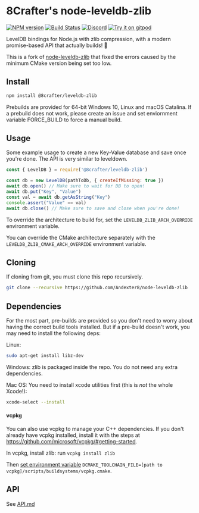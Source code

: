 # 8Crafter's node-leveldb-zlib
[![NPM version](https://img.shields.io/npm/v/leveldb-zlib.svg)](http://npmjs.com/package/leveldb-zlib)
[![Build Status](https://github.com/Andexter8/node-leveldb-zlib/workflows/CI/badge.svg)](https://github.com/Andexter8/node-leveldb-zlib/actions?query=workflow%3A%22CI%22)
[![Discord](https://img.shields.io/badge/chat-on%20discord-brightgreen.svg)](https://discord.gg/GsEFRM8)
[![Try it on gitpod](https://img.shields.io/badge/try-on%20gitpod-brightgreen.svg)](https://gitpod.io/#https://github.com/Andexter8/node-leveldb-zlib)

LevelDB bindings for Node.js with zlib compression, with a modern promise-based API that actually builds! 🌊

This is a fork of [node-leveldb-zlib](https://npmjs.com/package/leveldb-zlib) that fixed the errors caused by the minimum CMake version being set too low.

## Install

```sh
npm install @8crafter/leveldb-zlib
```

Prebuilds are provided for 64-bit Windows 10, Linux and macOS Catalina. If a prebuild does not work, please create an issue and set enviornment variable FORCE_BUILD to force a manual build.

## Usage
Some example usage to create a new Key-Value database and save once you're done. The API is very similar to leveldown.

```js
const { LevelDB } = require('@8crafter/leveldb-zlib')

const db = new LevelDB(pathToDb, { createIfMissing: true })
await db.open() // Make sure to wait for DB to open!
await db.put("Key", "Value")
const val = await db.getAsString("Key")
console.assert("Value" == val)
await db.close() // Make sure to save and close when you're done!
```

To override the architecture to build for, set the `LEVELDB_ZLIB_ARCH_OVERRIDE` environment variable.

You can override the CMake architecture separately with the `LEVELDB_ZLIB_CMAKE_ARCH_OVERRIDE` environment variable.


## Cloning

If cloning from git, you must clone this repo recursively.
```sh
git clone --recursive https://github.com/Andexter8/node-leveldb-zlib
```

## Dependencies

For the most part, pre-builds are provided so you don't need to worry about having the correct build tools installed. But if a pre-build doesn't work, you may need to install the following deps:

Linux:
```sh
sudo apt-get install libz-dev
```

Windows: zlib is packaged inside the repo. You do not need any extra dependencies.

Mac OS: You need to install xcode utilities first (this is *not* the whole Xcode!):

```sh
xcode-select --install
``` 

#### vcpkg

You can also use vcpkg to manage your C++ dependencies. If you don't already have vcpkg installed, install it with the steps at https://github.com/microsoft/vcpkg/#getting-started.

In vcpkg, install zlib: run `vcpkg install zlib`

Then [set environment variable](https://www.onmsft.com/how-to/how-to-set-an-environment-variable-in-windows-10) `DCMAKE_TOOLCHAIN_FILE=[path to vcpkg]/scripts/buildsystems/vcpkg.cmake`.

## API

See [API.md](docs/API.md)
